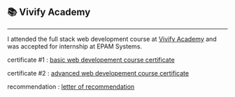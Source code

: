 ## 📚 Vivify Academy

---

I attended the full stack web development course at [Vivify Academy](https://www.vivifyacademy.com/) and was accepted for internship at EPAM Systems.

certificate #1
: [basic web developement course certificate](https://drive.google.com/file/d/1Q6AiXChlrIj5ls-te93l5hUVzep9vmLz/view?usp=share_link)

certificate #2
: [advanced web developement course certificate](https://drive.google.com/file/d/1039P6GvoAMZCyVr6F6wzVYbJQ2Lfm-Dl/view?usp=share_link)

recommendation
: [letter of recommendation](https://drive.google.com/file/d/1MZlrLEa6TIhrkfb_LBdJSJcvF9jCJAXZ/view?usp=sharing)
